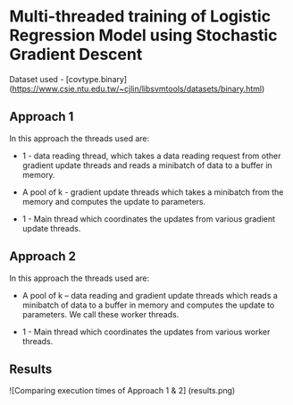 # Multi-threaded training of Logistic Regression Model using Stochastic Gradient Descent

Dataset used - [covtype.binary] (https://www.csie.ntu.edu.tw/~cjlin/libsvmtools/datasets/binary.html)

## Approach 1
In this approach the threads used are:

* 1 - data reading thread, which takes a data reading request from other gradient update threads and reads
a minibatch of data to a buffer in memory.

* A pool of k - gradient update threads which takes a minibatch from the memory and computes the
update to parameters.

* 1 - Main thread which coordinates the updates from various gradient update threads.

## Approach 2
In this approach the threads used are:

* A pool of k – data reading and gradient update threads which reads a minibatch of data to a buffer in
memory and computes the update to parameters. We call these worker threads.

* 1 - Main thread which coordinates the updates from various worker threads.

## Results

![Comparing execution times of Approach 1 & 2] (results.png)

